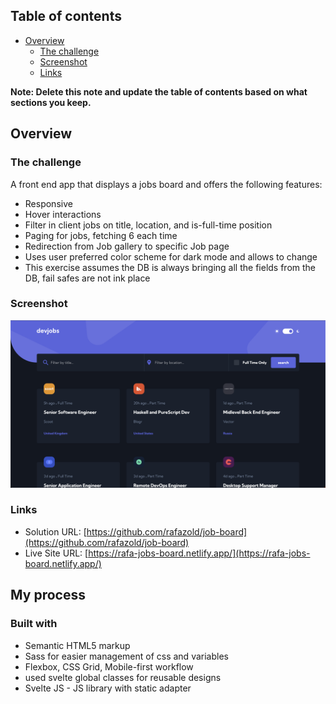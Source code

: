 ## Table of contents

- [Overview](#overview)
  - [The challenge](#the-challenge)
  - [Screenshot](#screenshot)
  - [Links](#links)

**Note: Delete this note and update the table of contents based on what sections you keep.**

## Overview

### The challenge

A front end app that displays a jobs board and offers the following features:

- Responsive
- Hover interactions
- Filter in client jobs on title, location, and is-full-time position
- Paging for jobs, fetching 6 each time
- Redirection from Job gallery to specific Job page
- Uses user preferred color scheme for dark mode and allows to change
- This exercise assumes the DB is always bringing all the fields from the DB, fail safes are not ink place

### Screenshot

![](./screenshot.png)

### Links

- Solution URL: [https://github.com/rafazold/job-board](https://github.com/rafazold/job-board)
- Live Site URL: [https://rafa-jobs-board.netlify.app/](https://rafa-jobs-board.netlify.app/)

## My process

### Built with

- Semantic HTML5 markup
- Sass for easier management of css and variables
- Flexbox, CSS Grid, Mobile-first workflow
- used svelte global classes for reusable designs
- Svelte JS - JS library with static adapter